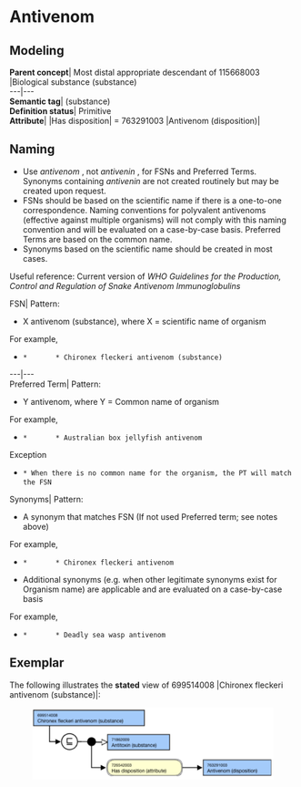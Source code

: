 # Antivenom

## Modeling

**Parent concept**|  Most distal appropriate descendant of 115668003 |Biological substance (substance)  
---|---  
**Semantic tag**| (substance)  
**Definition status**|  Primitive  
**Attribute**|  |Has disposition| = 763291003 |Antivenom (disposition)|  
  
## Naming

  * Use _antivenom_ , not _antivenin_ , for FSNs and Preferred Terms. Synonyms containing _antivenin_ are not created routinely but may be created upon request. 
  * FSNs should be based on the scientific name if there is a one-to-one correspondence. Naming conventions for polyvalent antivenoms (effective against multiple organisms) will not comply with this naming convention and will be evaluated on a case-by-case basis. Preferred Terms are based on the common name.
  * Synonyms based on the scientific name should be created in most cases.

Useful reference: Current version of _WHO Guidelines for the Production, Control and Regulation of Snake Antivenom Immunoglobulins_

FSN| Pattern:

  * X antivenom (substance), where X = scientific name of organism

For example,

  *     *       * Chironex fleckeri antivenom (substance)

  
---|---  
Preferred Term| Pattern:

  * Y antivenom, where Y = Common name of organism

For example,

  *     *       * Australian box jellyfish antivenom

Exception

  *     * When there is no common name for the organism, the PT will match the FSN

  
Synonyms| Pattern:

  * A synonym that matches FSN (If not used Preferred term; see notes above)

For example,

  *     *       * Chironex fleckeri antivenom

  

  * Additional synonyms (e.g. when other legitimate synonyms exist for Organism name) are applicable and are evaluated on a case-by-case basis

For example,

  *     *       * Deadly sea wasp antivenom

  
  
## Exemplar

The following illustrates the **stated** view of 699514008 |Chironex fleckeri antivenom (substance)|:

<figure><img src="images/212337707.png" alt="" title=""></figure>
